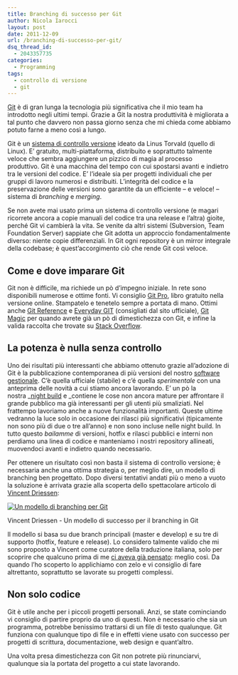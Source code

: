 ```yaml
---
title: Branching di successo per Git
author: Nicola Iarocci
layout: post
date: 2011-12-09
url: /branching-di-successo-per-git/
dsq_thread_id:
  - 2043357735
categories:
  - Programming
tags:
  - controllo di versione
  - git
---
```

<a title="Git" href="http://git-scm.com/" target="_blank">Git</a> è di gran lunga la tecnologia più significativa che il mio team ha introdotto negli ultimi tempi. Grazie a Git la nostra produttività è migliorata a tal punto che davvero non passa giorno senza che mi chieda come abbiamo potuto farne a meno così a lungo.

Git è un <a title="Controllo versione" href="http://it.wikipedia.org/wiki/Controllo_versione" target="_blank">sistema di controllo versione</a> ideato da Linus Torvald (quello di Linux). E&#8217; gratuito, multi-piattaforma, distribuito e soprattutto talmente veloce che sembra aggiungere un pizzico di magia al processo produttivo. Git è una macchina del tempo con cui spostarsi avanti e indietro tra le versioni del codice. E&#8217; l&#8217;ideale sia per progetti individuali che per gruppi di lavoro numerosi e distribuiti. L&#8217;integrità del codice e la preservazione delle versioni sono garantite da un efficiente &#8211; e veloce! &#8211; sistema di _branching_ e _merging_.

Se non avete mai usato prima un sistema di controllo versione (e magari ricorrete ancora a copie manuali del codice tra una release e l&#8217;altra) gioite, perché Git vi cambierà la vita. Se venite da altri sistemi (Subversion, Team Foundation Server) sappiate che Git adotta un approccio fondamentalmente diverso: niente copie differenziali. In Git ogni repository è un mirror integrale della codebase; è quest&#8217;accorgimento ciò che rende Git così veloce. <!--more-->

## Come e dove imparare Git

Git non è difficile, ma richiede un pò d&#8217;impegno iniziale. In rete sono disponibili numerose e ottime fonti. Vi consiglio <a title="Git Pro Book" href="http://progit.org/book/" target="_blank">Git Pro</a>, libro gratuito nella versione online. Stampatelo e tenetelo sempre a portata di mano. Ottimi anche <a title="Git Reference" href="http://gitref.org/" target="_blank">Git Reference</a> e <a title="Everyday GIT" href="http://schacon.github.com/git/everyday.html" target="_blank">Everyday GIT</a> (consigliati dal sito ufficiale), <a title="Git Magic" href="http://www-cs-students.stanford.edu/~blynn/gitmagic/" target="_blank">Git Magic</a> per quando avrete già un pò di dimestichezza con Git, e infine la valida raccolta che trovate su <a title="Stack Overflow" href="http://stackoverflow.com/questions/315911/git-for-beginners-the-definitive-practical-guide?t=1320241886" target="_blank">Stack Overflow</a>.

## La potenza è nulla senza controllo

Uno dei risultati più interessanti che abbiamo ottenuto grazie all&#8217;adozione di Git è la pubblicazione contemporanea di più versioni del nostro <a title="Gestionale Amica" href="http://gestionaleamica.com" target="_blank">software gestionale</a>. C&#8217;è quella ufficiale (stabile) e c&#8217;é quella _sperimentale_ con una anteprima delle novità a cui stiamo ancora lavorando. E&#8217; un pò la nostra _<a title="Neutral Build" href="http://en.wikipedia.org/wiki/Neutral_build" target="_blank">night build</a> e _contiene le cose non ancora mature per affrontare il grande pubblico ma già interessanti per gli utenti più smaliziati. Nel frattempo lavoriamo anche a nuove funzionalità importanti. Queste ultime vedranno la luce solo in occasione dei rilasci più significativi (tipicamente non sono più di due o tre all&#8217;anno) e non sono incluse nelle night build. In tutto questo _bailamme_ di versioni, hotfix e rilasci pubblici e interni non perdiamo una linea di codice e manteniamo i nostri repository allineati, muovendoci avanti e indietro quando necessario.

Per ottenere un risultato così non basta il sistema di controllo versione; è necessaria anche una ottima strategia o, per meglio dire, un modello di branching ben progettato. Dopo diversi tentativi andati più o meno a vuoto la soluzione è arrivata grazie alla scoperta dello spettacolare articolo di <a title="A successful Git branching model" href="http://nvie.com/posts/a-successful-git-branching-model/" target="_blank">Vincent Driessen</a>:

<div id="attachment_4064" style="width: 570px" class="wp-caption aligncenter">
  <a href="http://nvie.com/posts/a-successful-git-branching-model/"><img class="size-full wp-image-4064 " title="Un modello di branching per Git" src="http://i2.wp.com/nicolaiarocci.com/wp-content/uploads/A-successful-Git-branching-model-»-nvie.com_.png?fit=525%2C562" alt="Un modello di branching per Git" srcset="http://i2.wp.com/nicolaiarocci.com/wp-content/uploads/A-successful-Git-branching-model-»-nvie.com_.png?w=560 560w, http://i2.wp.com/nicolaiarocci.com/wp-content/uploads/A-successful-Git-branching-model-»-nvie.com_.png?resize=140%2C150 140w, http://i2.wp.com/nicolaiarocci.com/wp-content/uploads/A-successful-Git-branching-model-»-nvie.com_.png?resize=280%2C300 280w" sizes="(max-width: 525px) 100vw, 525px" data-recalc-dims="1" /></a>
  
  <p class="wp-caption-text">
    Vincent Driessen - Un modello di successo per il branching in Git
  </p>
</div>

Il modello si basa su due branch principali (master e develop) e su tre di supporto (hotfix, feature e release). Lo considero talmente valido che mi sono proposto a Vincent come curatore della traduzione italiana, solo per scoprire che qualcuno prima di me <a title="Modello di branching di Git" href="http://www.diegor.it/it/2010/07/03/howto-il-modello-di-branching-di-git/" target="_blank">ci aveva già pensato</a>: meglio così. Da quando l&#8217;ho scoperto lo applichiamo con zelo e vi consiglio di fare altrettanto, soprattutto se lavorate su progetti complessi.

## Non solo codice

Git è utile anche per i piccoli progetti personali. Anzi, se state cominciando vi consiglio di partire proprio da uno di questi. Non è necessario che sia un programma, potrebbe benissimo trattarsi di un file di testo qualunque. Git funziona con qualunque tipo di file e in effetti viene usato con successo per progetti di scrittura, documentazione, web design e quant&#8217;altro.

Una volta presa dimestichezza con Git non potrete più rinunciarvi, qualunque sia la portata del progetto a cui state lavorando.
